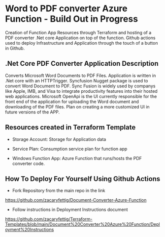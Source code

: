 # Word to PDF converter Azure Function - Build Out in Progress
Creation of Function App Resources through Terraform and hosting of a PDF converter .Net core Application on top of the function. Github actions used to deploy Infrastructure and Application through the touch of a button in Github.

## .Net Core PDF Converter Application Description
Converts Microsoft Word Documents to PDF Files. Application is written in .Net core with an HTTPTrigger. Syncfusion Nugget package is used to convert Word Document to PDF. Sync Fusion is widely used by companys like Apple, IMB, and Visa to integrate productivity features into their hosted web applications. Microsoft OpenApi is the UI currently responsible for the front end of the application for uploading the Word document and downloading of the PDF files. Plan on creating a more customized UI in future versions of the APP.


## Resources created in Terraform Template
* Storage Account: Storage for Application data

* Service Plan: Consumption service plan for function app

* Windows Function App: Azure Function that runs/hosts the PDF converter code.

## How To Deploy For Yourself Using Github Actions

* Fork Repository from the main repo in the link

https://github.com/zacaryfettig/Document-Converter-Azure-Function

* Follow instructions in Deployment Instructions document

https://github.com/zacaryfettig/Terraform-Templates/blob/main/Document%20Converter%20Azure%20Function/Deployment%20Instructions
